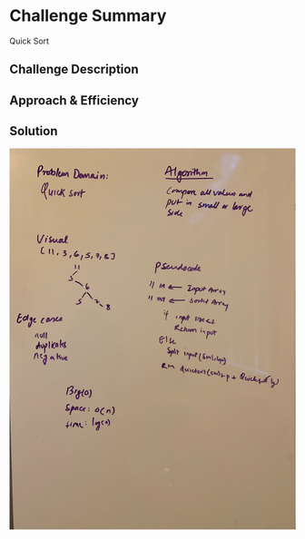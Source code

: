 # Challenge Summary
<!-- Short summary or background information -->
Quick Sort

## Challenge Description
<!-- Description of the challenge -->

## Approach & Efficiency
<!-- What approach did you take? Why? What is the Big O space/time for this approach? -->

## Solution
<!-- Embedded whiteboard image -->

![WhiteBoard](../assets/QuickSort.jpg)
